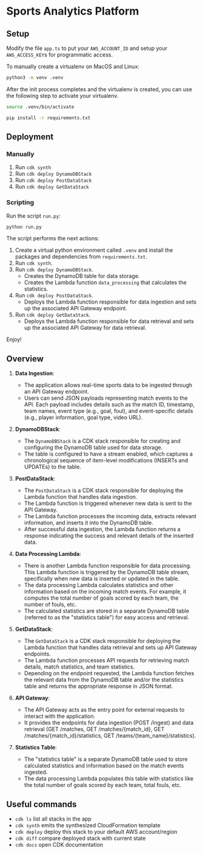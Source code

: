# Sports Analytics Platform

## Setup

Modify the file `app.ts` to put your `AWS_ACCOUNT_ID` and setup your `AWS_ACCESS_KEY`s for programmatic access.

To manually create a virtualenv on MacOS and Linux:

``` bash
python3 -m venv .venv
```

After the init process completes and the virtualenv is created, you can use the following
step to activate your virtualenv.

``` bash
source .venv/bin/activate
```

``` bash
pip install -r requirements.txt
```
## Deployment

### Manually

1. Run `cdk synth`
2. Run `cdk deploy DynamoDBStack`
3. Run `cdk deploy PostDataStack`
4. Run `cdk deploy GetDataStack`

### Scripting

Run the script `run.py`:
```bash
python run.py
```
The script performs the next actions:

1. Create a virtual python environment called `.venv` and install the packages and dependencies from `requirements.txt`.
3. Run `cdk synth`.
4. Run `cdk deploy DynamoDBStack`.
    - Creates the DynamoDB table for data storage.
    - Creates the Lambda function `data_processing` that calculates the statistics.
5. Run `cdk deploy PostDataStack`.
    - Deploys the Lambda function responsible for data ingestion and sets up the associated API Gateway endpoint.
6. Run `cdk deploy GetDataStack`.
    - Deploys the Lambda function responsible for data retrieval and sets up the associated API Gateway for data retrieval.

Enjoy!

## Overview

1. **Data Ingestion**:
   - The application allows real-time sports data to be ingested through an API Gateway endpoint.
   - Users can send JSON payloads representing match events to the API. Each payload includes details such as the match ID, timestamp, team names, event type (e.g., goal, foul), and event-specific details (e.g., player information, goal type, video URL).

2. **DynamoDBStack**:
   - The `DynamoDBStack` is a CDK stack responsible for creating and configuring the DynamoDB table used for data storage.
   - The table is configured to have a stream enabled, which captures a chronological sequence of item-level modifications (INSERTs and UPDATEs) to the table.

3. **PostDataStack**:
   - The `PostDataStack` is a CDK stack responsible for deploying the Lambda function that handles data ingestion.
   - The Lambda function is triggered whenever new data is sent to the API Gateway.
   - The Lambda function processes the incoming data, extracts relevant information, and inserts it into the DynamoDB table.
   - After successful data ingestion, the Lambda function returns a response indicating the success and relevant details of the inserted data.

4. **Data Processing Lambda**:
   - There is another Lambda function responsible for data processing. This Lambda function is triggered by the DynamoDB table stream, specifically when new data is inserted or updated in the table.
   - The data processing Lambda calculates statistics and other information based on the incoming match events. For example, it computes the total number of goals scored by each team, the number of fouls, etc.
   - The calculated statistics are stored in a separate DynamoDB table (referred to as the "statistics table") for easy access and retrieval.

5. **GetDataStack**:
   - The `GetDataStack` is a CDK stack responsible for deploying the Lambda function that handles data retrieval and sets up API Gateway endpoints.
   - The Lambda function processes API requests for retrieving match details, match statistics, and team statistics.
   - Depending on the endpoint requested, the Lambda function fetches the relevant data from the DynamoDB table and/or the statistics table and returns the appropriate response in JSON format.

6. **API Gateway**:
   - The API Gateway acts as the entry point for external requests to interact with the application.
   - It provides the endpoints for data ingestion (POST /ingest) and data retrieval (GET /matches, GET /matches/{match_id}, GET /matches/{match_id}/statistics, GET /teams/{team_name}/statistics).

7. **Statistics Table**:
   - The "statistics table" is a separate DynamoDB table used to store calculated statistics and information based on the match events ingested.
   - The data processing Lambda populates this table with statistics like the total number of goals scored by each team, total fouls, etc.

## Useful commands

 * `cdk ls`          list all stacks in the app
 * `cdk synth`       emits the synthesized CloudFormation template
 * `cdk deploy`      deploy this stack to your default AWS account/region
 * `cdk diff`        compare deployed stack with current state
 * `cdk docs`        open CDK documentation
